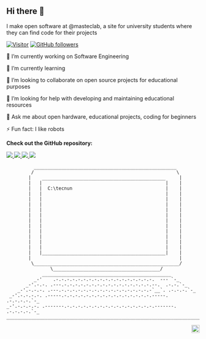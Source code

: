 ## Hi there 👋

I make open software at @masteclab, a site for university students where they can find code for their projects

[![Visitor](https://visitor-badge.laobi.icu/badge?page_id=masteclab)](https://github.com/masteclab) [![GitHub followers](https://img.shields.io/github/followers/masteclab.svg?style=social&label=Follow)](https://github.com/jart?tab=followers)

🔭 I’m currently working on Software Engineering

🌱 I’m currently learning 

👯 I’m looking to collaborate on open source projects for educational purposes

🤔 I’m looking for help with developing and maintaining educational resources

💬 Ask me about open hardware, educational projects, coding for beginners

⚡ Fun fact: I like robots


__Check out the GitHub repository:__

<div>
  <p>
    <a href="https://github.com/masteclab/matlab">
      <img src="https://github-readme-stats.vercel.app/api/pin/?username=masteclab&repo=matlab&theme=buefy" />
    </a>
    <a href="https://github.com/masteclab/openai">
      <img src="https://github-readme-stats.vercel.app/api/pin/?username=masteclab&repo=openai" />
    </a>
    <a href="https://github.com/masteclab/arduino">
      <img src="https://github-readme-stats.vercel.app/api/pin/?username=masteclab&repo=arduino" />
    </a>
    <a href="https://github.com/masteclab/python">
      <img src="https://github-readme-stats.vercel.app/api/pin/?username=masteclab&repo=python" />
    </a>
    
  </p>
</div>



              ____________________________________________________
             /                                                    \
            |    _____________________________________________     |
            |   |                                             |    |
            |   |  C:\tecnun                                  |    |
            |   |                                             |    |
            |   |                                             |    |
            |   |                                             |    |
            |   |                                             |    |
            |   |                                             |    |
            |   |                                             |    |
            |   |                                             |    |
            |   |                                             |    |
            |   |                                             |    |
            |   |                                             |    |
            |   |                                             |    |
            |   |_____________________________________________|    |
            |                                                      |
             \_____________________________________________________/
                    \_______________________________________/
                 _______________________________________________
              _-'    .-.-.-.-.-.-.-.-.-.-.-.-.-.-.-.-.-.-.  --- `-_
           _-'.-.-. .---.-.-.-.-.-.-.-.-.-.-.-.-.-.-.-.-.--.  .-.-.`-_
        _-'.-.-.-. .---.-.-.-.-.-.-.-.-.-.-.-.-.-.-.-.-.-`__`. .-.-.-.`-_
     _-'.-.-.-.-. .-----.-.-.-.-.-.-.-.-.-.-.-.-.-.-.-.-.-----. .-.-.-.-.`-_
    _-'.-.-.-.-. .-------.-.-.-.-.-.-.-.-.-.-.-.-.-.-.-.-.-------. .-.-.-.-.`-_    
    ___________________________________________________________________________

 


<a href="https://twitter.com/masteclab">
  <img align="right" alt="mastec lab | Twitter" width="21px" src="https://raw.githubusercontent.com/anuraghazra/anuraghazra/master/assets/twitter.svg" />
</a>


